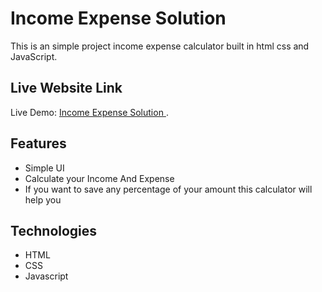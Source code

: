 # Income Expense Solution

This is an simple project income expense calculator built in html css and JavaScript.


## Live Website Link
Live Demo: [Income Expense Solution ](https://income-expense-solution.netlify.app/).
## Features

- Simple UI
- Calculate your Income And Expense 
- If you want to save any percentage of your amount this calculator will help you

## Technologies
- HTML 
- CSS
- Javascript
